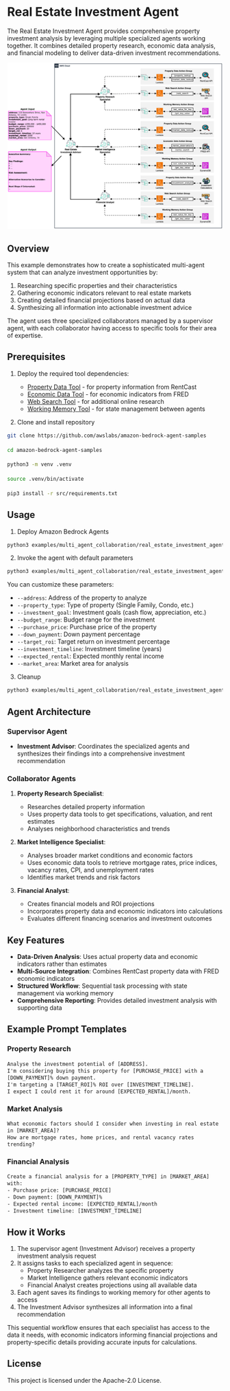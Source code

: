 # Real Estate Investment Agent

The Real Estate Investment Agent provides comprehensive property investment analysis by leveraging multiple specialized agents working together. It combines detailed property research, economic data analysis, and financial modeling to deliver data-driven investment recommendations.

![architecture](./architecture.png)

## Overview
    
This example demonstrates how to create a sophisticated multi-agent system that can analyze investment opportunities by:

1. Researching specific properties and their characteristics
2. Gathering economic indicators relevant to real estate markets
3. Creating detailed financial projections based on actual data
4. Synthesizing all information into actionable investment advice

The agent uses three specialized collaborators managed by a supervisor agent, with each collaborator having access to specific tools for their area of expertise.

## Prerequisites

1. Deploy the required tool dependencies:
   - [Property Data Tool](/src/shared/property_data/) - for property information from RentCast
   - [Economic Data Tool](/src/shared/economic_data/) - for economic indicators from FRED
   - [Web Search Tool](/src/shared/web_search/) - for additional online research
   - [Working Memory Tool](/src/shared/working_memory/) - for state management between agents


2. Clone and install repository

```bash
git clone https://github.com/awslabs/amazon-bedrock-agent-samples

cd amazon-bedrock-agent-samples

python3 -m venv .venv

source .venv/bin/activate

pip3 install -r src/requirements.txt
```

## Usage

1. Deploy Amazon Bedrock Agents

```bash
python3 examples/multi_agent_collaboration/real_estate_investment_agent/main.py --recreate_agents "true"
```

2. Invoke the agent with default parameters

```bash
python3 examples/multi_agent_collaboration/real_estate_investment_agent/main.py --recreate_agents "false"
```

You can customize these parameters:
- `--address`: Address of the property to analyze
- `--property_type`: Type of property (Single Family, Condo, etc.)
- `--investment_goal`: Investment goals (cash flow, appreciation, etc.)
- `--budget_range`: Budget range for the investment
- `--purchase_price`: Purchase price of the property
- `--down_payment`: Down payment percentage
- `--target_roi`: Target return on investment percentage
- `--investment_timeline`: Investment timeline (years)
- `--expected_rental`: Expected monthly rental income
- `--market_area`: Market area for analysis

3. Cleanup

```bash
python3 examples/multi_agent_collaboration/real_estate_investment_agent/main.py --clean_up "true"
```

## Agent Architecture

### Supervisor Agent
- **Investment Advisor**: Coordinates the specialized agents and synthesizes their findings into a comprehensive investment recommendation

### Collaborator Agents
1. **Property Research Specialist**:
   - Researches detailed property information
   - Uses property data tools to get specifications, valuation, and rent estimates
   - Analyses neighborhood characteristics and trends

2. **Market Intelligence Specialist**:
   - Analyses broader market conditions and economic factors
   - Uses economic data tools to retrieve mortgage rates, price indices, vacancy rates, CPI, and unemployment rates
   - Identifies market trends and risk factors

3. **Financial Analyst**:
   - Creates financial models and ROI projections
   - Incorporates property data and economic indicators into calculations
   - Evaluates different financing scenarios and investment outcomes

## Key Features

- **Data-Driven Analysis**: Uses actual property data and economic indicators rather than estimates
- **Multi-Source Integration**: Combines RentCast property data with FRED economic indicators
- **Structured Workflow**: Sequential task processing with state management via working memory
- **Comprehensive Reporting**: Provides detailed investment analysis with supporting data

## Example Prompt Templates

### Property Research
```
Analyse the investment potential of [ADDRESS]. 
I'm considering buying this property for [PURCHASE_PRICE] with a [DOWN_PAYMENT]% down payment.
I'm targeting a [TARGET_ROI]% ROI over [INVESTMENT_TIMELINE].
I expect I could rent it for around [EXPECTED_RENTAL]/month.
```

### Market Analysis
```
What economic factors should I consider when investing in real estate in [MARKET_AREA]?
How are mortgage rates, home prices, and rental vacancy rates trending?
```

### Financial Analysis
```
Create a financial analysis for a [PROPERTY_TYPE] in [MARKET_AREA] with:
- Purchase price: [PURCHASE_PRICE]
- Down payment: [DOWN_PAYMENT]%
- Expected rental income: [EXPECTED_RENTAL]/month
- Investment timeline: [INVESTMENT_TIMELINE]
```

## How it Works

1. The supervisor agent (Investment Advisor) receives a property investment analysis request
2. It assigns tasks to each specialized agent in sequence:
   - Property Researcher analyzes the specific property
   - Market Intelligence gathers relevant economic indicators
   - Financial Analyst creates projections using all available data
3. Each agent saves its findings to working memory for other agents to access
4. The Investment Advisor synthesizes all information into a final recommendation

This sequential workflow ensures that each specialist has access to the data it needs, with economic indicators informing financial projections and property-specific details providing accurate inputs for calculations.

## License

This project is licensed under the Apache-2.0 License.
